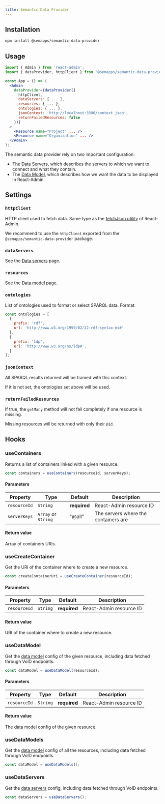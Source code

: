 ```yaml
---
title: Semantic Data Provider
---
```


## Installation

```bash
npm install @semapps/semantic-data-provider
```

## Usage

```jsx
import { Admin } from 'react-admin';
import { dataProvider, httpClient } from '@semapps/semantic-data-provider';

const App = () => (
  <Admin
    dataProvider={dataProvider({
      httpClient,
      dataServers: { ... },
      resources: { ... },
      ontologies: { ... },
      jsonContext: 'http://localhost:3000/context.json',
      returnFailedResources: false
    })}
  >
    <Resource name="Project" ... />
    <Resource name="Organization" ... />
  </Admin>
);
```

The semantic data provider rely on two important configuration:
- The [Data Servers](data-servers), which describes the servers to which we want to connect and what they contain.
- The [Data Model](data-model), which describes how we want the data to be displayed in React-Admin.

## Settings

### `httpClient`

HTTP client used to fetch data. Same type as the [fetchJson utility](https://marmelab.com/react-admin/doc/3.19/DataProviders.html#adding-custom-headers) of React-Admin.

We recommend to use the `httpClient` exported from the `@semapps/semantic-data-provider` package.

### `dataServers`

See the [Data servers](data-servers) page.

### `resources`

See the [Data model](data-model) page.

### `ontologies`

List of ontologies used to format or select SPARQL data. Format:

```js
const ontologies = [
  {
    prefix: 'rdf',
    url: 'http://www.w3.org/1999/02/22-rdf-syntax-ns#'
  },
  {
    prefix: 'ldp',
    url: 'http://www.w3.org/ns/ldp#',
  }
];
```

### `jsonContext`

All SPARQL results returned will be framed with this context.

If it is not set, the ontologies set above will be used.


### `returnFailedResources`

If true, the `getMany` method will not fail completely if one resource is missing. 

Missing resources will be returned with only their `@id`.


## Hooks

### useContainers

Returns a list of containers linked with a given resource.

```js
const containers = useContainers(resourceId, serverKeys);
```

#### Parameters

| Property     | Type                | Default      | Description                          |
|--------------|---------------------|--------------|--------------------------------------|
| `resourceId` | `String`            | **required** | React-Admin resource ID              |
| `serverKeys` | `Array` or `String` | "@all"       | The servers where the containers are |

#### Return value

Array of containers URIs.


### useCreateContainer

Get the URI of the container where to create a new resource.

```js
const createContainerUri = useCreateContainer(resourceId);
```

#### Parameters

| Property     | Type                | Default      | Description                          |
|--------------|---------------------|--------------|--------------------------------------|
| `resourceId` | `String`            | **required** | React-Admin resource ID              |

#### Return value

URI of the container where to create a new resource.


### useDataModel

Get the [data model](data-model) config of the given resource, including data fetched through VoID endpoints.

```js
const dataModel = useDataModel(resourceId);
```

#### Parameters

| Property     | Type       | Default      | Description                          |
|--------------|------------|--------------|--------------------------------------|
| `resourceId` | `String`   | **required** | React-Admin resource ID              |

#### Return value

The [data model](data-model) config of the given resource.


### useDataModels

Get the [data model](data-model) config of all the resources, including data fetched through VoID endpoints.

```js
const dataModel = useDataModels();
```

### useDataServers

Get the [data servers](data-servers) config, including data fetched through VoID endpoints.

```js
const dataServers = useDataServers();
```
